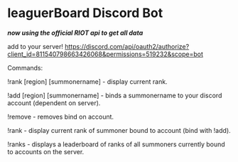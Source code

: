 # leaguerBoard Discord Bot

***now using the official RIOT api to get all data***

add to your server! https://discord.com/api/oauth2/authorize?client_id=811540798663426068&permissions=519232&scope=bot  

Commands:  

!rank [region] [summonername] - display current rank. 

!add [region] [summonername] - binds a summonername to your discord account (dependent on server). 

!remove - removes bind on account. 

!rank - display current rank of summoner bound to account (bind with !add). 

!ranks - displays a leaderboard of ranks of all summoners currently bound to accounts on the server.
